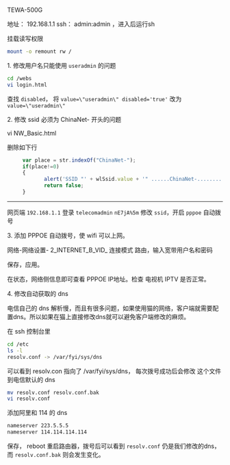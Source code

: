 TEWA-500G

地址： 192.168.1.1
ssh： admin:admin ，进入后运行sh

挂载读写权限

```bash
mount -o remount rw /
```

1\. 修改用户名只能使用 `useradmin` 的问题

```bash
cd /webs
vi login.html
```

查找 `disabled`， 将 `value=\"useradmin\" disabled='true'` 改为 `value=\"useradmin\"`

2\. 修改 ssid 必须为 ChinaNet- 开头的问题

vi NW_Basic.html

删除如下行

```js
     var place = str.indexOf("ChinaNet-");
     if(place!=0)
     {
            alert('SSID "' + wlSsid.value + '" ......ChinaNet-..............
            return false;
     }
```

-------------

网页端 `192.168.1.1` 登录 `telecomadmin` `nE7jA%5m` 修改 `ssid`，开启 `pppoe` 自动拨号 	 

3\. 添加 PPPOE 自动拨号，使 wifi 可以上网。

网络-网络设置- 2_INTERNET_B_VID_ 连接模式 路由，输入宽带用户名和密码

保存，应用。

在状态，网络侧信息即可查看 PPPOE IP地址。检查 电视机 IPTV 是否正常。

4\. 修改自动获取的 dns

电信自己的 dns 解析慢，而且有很多问题，如果使用猫的网络，客户端就需要配置dns。所以如果在猫上直接修改dns就可以避免客户端修改的麻烦。

在 ssh 控制台里

```bash
cd /etc
ls -l
resolv.conf -> /var/fyi/sys/dns
```

可以看到 resolv.con 指向了 /var/fyi/sys/dns， 每次拨号成功后会修改 这个文件 到电信默认的 dns

```bash
mv resolv.conf resolv.conf.bak
vi resolv.conf
```
添加阿里和 114 的 dns

```bash
nameserver 223.5.5.5
nameserver 114.114.114.114
```

保存， reboot 重启路由器，拨号后可以看到 `resolv.conf` 仍是我们修改的dns，而 `resolv.conf.bak` 则会发生变化。
